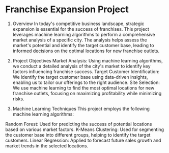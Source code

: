# Franchise Expansion Project 

1. Overview
In today's competitive business landscape, strategic expansion is essential for the success of franchises. This project leverages machine learning algorithms to perform a comprehensive market analysis of a specific city. The analysis helps assess the market's potential and identify the target customer base, leading to informed decisions on the optimal locations for new franchise outlets.

2. Project Objectives
Market Analysis: Using machine learning algorithms, we conduct a detailed analysis of the city's market to identify key factors influencing franchise success.
Target Customer Identification: We identify the target customer base using data-driven insights, enabling us to tailor our offerings to the right audience.
Site Selection: We use machine learning to find the most optimal locations for new franchise outlets, focusing on maximizing profitability while minimizing risks.

3. Machine Learning Techniques
This project employs the following machine learning algorithms:

Random Forest: Used for predicting the success of potential locations based on various market factors.
K-Means Clustering: Used for segmenting the customer base into different groups, helping to identify the target customers.
Linear Regression: Applied to forecast future sales growth and market trends in the selected locations.


